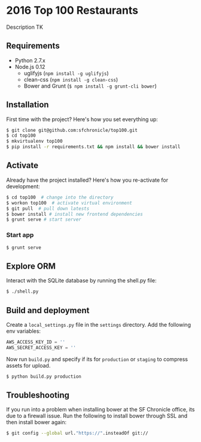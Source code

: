# 2016 Top 100 Restaurants
Description TK

## Requirements
- Python 2.7.x
- Node.js 0.12
  - uglifyjs (`npm install -g uglifyjs`)
  - clean-css (`npm install -g clean-css`)
  - Bower and Grunt (`$ npm install -g grunt-cli bower`)

## Installation
First time with the project? Here's how you set everything up:
```bash
$ git clone git@github.com:sfchronicle/top100.git
$ cd top100
$ mkvirtualenv top100
$ pip install -r requirements.txt && npm install && bower install
```

## Activate
Already have the project installed? Here's how you re-activate for development:
```bash
$ cd top100  # change into the directory
$ workon top100  # activate virtual environment
$ git pull  # pull down latests
$ bower install # install new frontend dependencies
$ grunt serve # start server
```

### Start app
```bash
$ grunt serve
```

## Explore ORM
Interact with the SQLite database by running the shell.py file:
```bash
$ ./shell.py
```

## Build and deployment
Create a `local_settings.py` file in the `settings` directory. Add the following env variables:
```python
AWS_ACCESS_KEY_ID = ''
AWS_SECRET_ACCESS_KEY = ''
```

Now run `build.py` and specify if its for `production` or `staging` to compress assets for upload.
```bash
$ python build.py production
```

## Troubleshooting
If you run into a problem when installing bower at the SF Chronicle office, its due to a firewall issue. Run the following to install bower through SSL and then install bower again:
```bash
$ git config --global url."https://".insteadOf git://
```